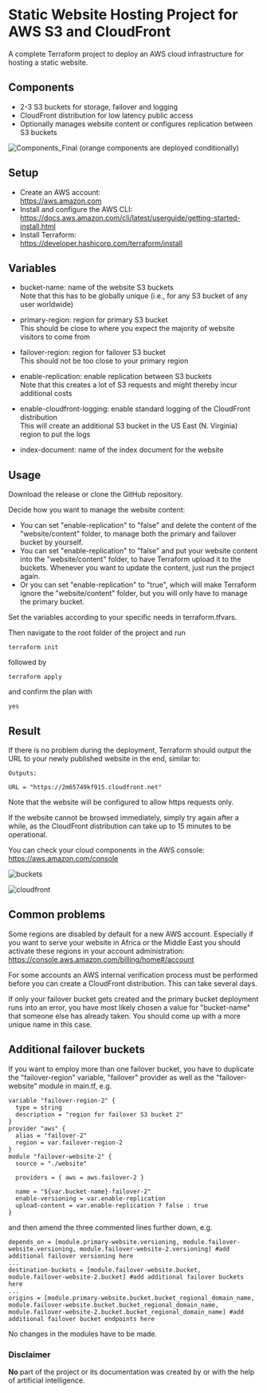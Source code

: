 # Static Website Hosting Project for AWS S3 and CloudFront

A complete Terraform project to deploy an AWS cloud infrastructure for hosting a static website.


## Components

- 2-3 S3 buckets for storage, failover and logging
- CloudFront distribution for low latency public access
- Optionally manages website content or configures replication between S3 buckets

![Components_Final](https://github.com/smartIU/aws-static-website/assets/156700437/3f86e9e0-36e8-4a7a-9e6b-c06bc56e6942)
(orange components are deployed conditionally)

## Setup

- Create an AWS account:  
  https://aws.amazon.com
- Install and configure the AWS CLI:  
  https://docs.aws.amazon.com/cli/latest/userguide/getting-started-install.html 
- Install Terraform:  
  https://developer.hashicorp.com/terraform/install

## Variables

- bucket-name:  name of the website S3 buckets  
   Note that this has to be globally unique (i.e., for any S3 bucket of any user worldwide)
   
- primary-region: region for primary S3 bucket  
   This should be close to where you expect the majority of website visitors to come from
   
- failover-region: region for failover S3 bucket  
   This should not be too close to your primary region
   
- enable-replication: enable replication between S3 buckets  
   Note that this creates a lot of S3 requests and might thereby incur additional costs
   
- enable-cloudfront-logging: enable standard logging of the CloudFront distribution  
   This will create an additional S3 bucket in the US East (N. Virginia) region to put the logs
   
- index-document: name of the index document for the website
  
   
## Usage

Download the release or clone the GitHub repository.

Decide how you want to manage the website content:
- You can set "enable-replication" to "false" and delete the content of the "website/content" folder, to manage both the primary and failover bucket by yourself.
- You can set "enable-replication" to "false" and put your website content into the "website/content" folder, to have Terraform upload it to the buckets. Whenever you want to update the content, just run the project again.
- Or you can set "enable-replication" to "true", which will make Terraform ignore the "website/content" folder, but you will only have to manage the primary bucket.

Set the variables according to your specific needs in terraform.tfvars.

Then navigate to the root folder of the project and run

```commandline
terraform init
```

followed by

```commandline
terraform apply
```

and confirm the plan with

```commandline
yes
```

## Result

If there is no problem during the deployment, Terraform should output the URL to your newly published website in the end, similar to:
```
Outputs:

URL = "https://2m65749kf915.cloudfront.net"
```
Note that the website will be configured to allow https requests only.

If the website cannot be browsed immediately, simply try again after a while, as the CloudFront distribution can take up to 15 minutes to be operational.

You can check your cloud components in the AWS console: https://aws.amazon.com/console

![buckets](https://github.com/smartIU/aws-static-website/assets/156700437/b3cecdc1-69ec-456f-a507-853dece2290d)

![cloudfront](https://github.com/smartIU/aws-static-website/assets/156700437/3e4b400f-0215-4e8a-93e0-8ca7a36ce7b1)

## Common problems

Some regions are disabled by default for a new AWS account. Especially if you want to serve your website in Africa or the Middle East you should activate these regions in your account administration: https://console.aws.amazon.com/billing/home#/account

For some accounts an AWS internal verification process must be performed before you can create a CloudFront distribution. This can take several days.

If only your failover bucket gets created and the primary bucket deployment runs into an error, you have most likely chosen a value for "bucket-name" that someone else has already taken. You should come up with a more unique name in this case.

## Additional failover buckets

If you want to employ more than one failover bucket, you have to duplicate the "failover-region" variable, "failover" provider as well as the "failover-website" module in main.tf, e.g.
```
variable "failover-region-2" {
  type = string
  description = "region for failover S3 bucket 2"
}
provider "aws" {
  alias = "failover-2"
  region = var.failover-region-2
}
module "failover-website-2" {
  source = "./website"

  providers = { aws = aws.failover-2 }

  name = "${var.bucket-name}-failover-2"
  enable-versioning = var.enable-replication
  upload-content = var.enable-replication ? false : true
}
```
and then amend the three commented lines further down, e.g.
```
depends_on = [module.primary-website.versioning, module.failover-website.versioning, module.failover-website-2.versioning] #add additional failover versioning here
...
destination-buckets = [module.failover-website.bucket, module.failover-website-2.bucket] #add additional failover buckets here
...
origins = [module.primary-website.bucket.bucket_regional_domain_name, module.failover-website.bucket.bucket_regional_domain_name, module.failover-website-2.bucket.bucket_regional_domain_name] #add additional failover bucket endpoints here
```

No changes in the modules have to be made.

### Disclaimer

**No** part of the project or its documentation was created by or with the help of artificial intelligence.
